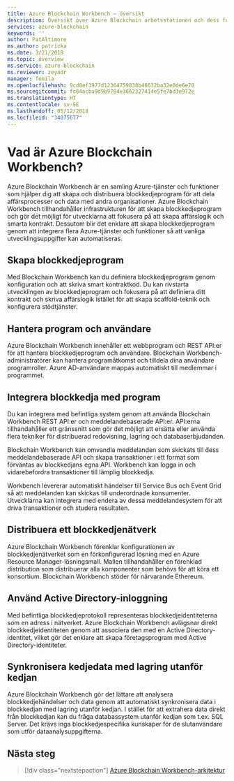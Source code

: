 ```yaml
---
title: Azure Blockchain Workbench – översikt
description: Översikt över Azure Blockchain arbetsstationen och dess funktioner.
services: azure-blockchain
keywords: ''
author: PatAltimore
ms.author: patricka
ms.date: 3/21/2018
ms.topic: overview
ms.service: azure-blockchain
ms.reviewer: zeyadr
manager: femila
ms.openlocfilehash: 9cd8ef3977d12364759838b46632ba32e0de6e70
ms.sourcegitcommit: fc64acba9d9b9784e3662327414e5fe7bd3e972e
ms.translationtype: HT
ms.contentlocale: sv-SE
ms.lasthandoff: 05/12/2018
ms.locfileid: "34075677"
---
```

# <a name="what-is-azure-blockchain-workbench"></a>Vad är Azure Blockchain Workbench?

Azure Blockchain Workbench är en samling Azure-tjänster och funktioner som hjälper dig att skapa och distribuera blockkedjeprogram för att dela affärsprocesser och data med andra organisationer. Azure Blockchain Workbench tillhandahåller infrastrukturen för att skapa blockkedjeprogram och gör det möjligt för utvecklarna att fokusera på att skapa affärslogik och smarta kontrakt. Dessutom blir det enklare att skapa blockkedjeprogram genom att integrera flera Azure-tjänster och funktioner så att vanliga utvecklingsuppgifter kan automatiseras.

## <a name="create-blockchain-applications"></a>Skapa blockkedjeprogram

Med Blockchain Workbench kan du definiera blockkedjeprogram genom konfiguration och att skriva smart kontraktkod. Du kan rivstarta utvecklingen av blockkedjeprogram och fokusera på att definiera ditt kontrakt och skriva affärslogik istället för att skapa scaffold-teknik och konfigurera stödtjänster.

## <a name="manage-applications-and-users"></a>Hantera program och användare

Azure Blockchain Workbench innehåller ett webbprogram och REST API:er för att hantera blockkedjeprogram och användare. Blockchain Workbench-administratörer kan hantera programåtkomst och tilldela dina användare programroller. Azure AD-användare mappas automatiskt till medlemmar i programmet.

## <a name="integrate-blockchain-with-applications"></a>Integrera blockkedja med program

Du kan integrera med befintliga system genom att använda Blockchain Workbench REST API:er och meddelandebaserade API:er. API:erna tillhandahåller ett gränssnitt som gör det möjligt att ersätta eller använda flera tekniker för distribuerad redovisning, lagring och databaserbjudanden.

Blockchain Workbench kan omvandla meddelanden som skickats till dess meddelandebaserade API och skapa transaktioner i ett format som förväntas av blockkedjans egna API.  Workbench kan logga in och vidarebefordra transaktioner till lämplig blockkedja. 

Workbench levererar automatiskt händelser till Service Bus och Event Grid så att meddelanden kan skickas till underordnade konsumenter. Utvecklarna kan integrera med endera av dessa meddelandesystem för att driva transaktioner och studera resultaten.

## <a name="deploy-a-blockchain-network"></a>Distribuera ett blockkedjenätverk

Azure Blockchain Workbench förenklar konfigurationen av blockkedjenätverket som en förkonfigurerad lösning med en Azure Resource Manager-lösningsmall. Mallen tillhandahåller en förenklad distribution som distribuerar alla komponenter som behövs för att köra ett konsortium. Blockchain Workbench stöder för närvarande Ethereum.

## <a name="use-active-directory-login"></a>Använd Active Directory-inloggning

Med befintliga blockkedjeprotokoll representeras blockkedjeidentiteterna som en adress i nätverket. Azure Blockchain Workbench avlägsnar direkt blockkedjeidentiteten genom att associera den med en Active Directory-identitet, vilket gör det enklare att skapa företagsprogram med Active Directory-identiteter.

## <a name="synchronize-on-chain-data-with-off-chain-storage"></a>Synkronisera kedjedata med lagring utanför kedjan

Azure Blockchain Workbench gör det lättare att analysera blockkedjehändelser och data genom att automatiskt synkronisera data i blockkedjan med lagring utanför kedjan. I stället för att extrahera data direkt från blockkedjan kan du fråga databassystem utanför kedjan som t.ex. SQL Server. Det krävs inga blockkedjespecifika kunskaper för de slutanvändare som utför dataanalysuppgifterna. 

## <a name="next-steps"></a>Nästa steg

> [!div class="nextstepaction"]
> [Azure Blockchain Workbench-arkitektur](blockchain-workbench-architecture.md)
